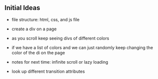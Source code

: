 ## Initial Ideas
* file structure: html, css, and js file 
* create a div on a page 
* as you scroll keep seeing divs of different colors

* if we have a list of colors and we can just randomly keep changing the color of the di on the page

* notes for next time: infinite scroll or lazy loading
* look up different transition attributes